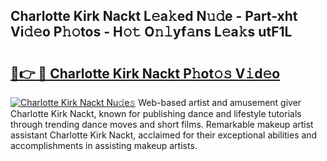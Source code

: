 ## Charlotte Kirk Nackt L𝚎a𝚔ed N𝚞𝚍e - Part-xht Vi𝚍𝚎o P𝚑𝚘tos - H𝚘𝚝 O𝚗𝚕yf𝚊ns L𝚎a𝚔s utF1L

# <h2><a href="http://kf5km55.oniu.top/?m=Charlotte+Kirk+Nackt">🔗👉 🔴 Charlotte Kirk Nackt P𝚑ot𝚘𝚜 V𝚒d𝚎o</a></h2>

[![Charlotte Kirk Nackt Nu𝚍e𝚜](https://i.imgur.com/0qMVB7G.gif)](http://kf5km55.oniu.top/?m=Charlotte+Kirk+Nackt)
Web-based artist and amusement giver Charlotte Kirk Nackt, known for publishing dance and lifestyle tutorials through trending dance moves and short films. Remarkable makeup artist assistant Charlotte Kirk Nackt, acclaimed for their exceptional abilities and accomplishments in assisting makeup artists.  

